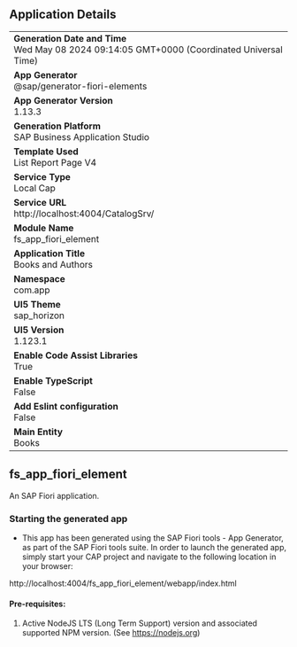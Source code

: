 ## Application Details
|               |
| ------------- |
|**Generation Date and Time**<br>Wed May 08 2024 09:14:05 GMT+0000 (Coordinated Universal Time)|
|**App Generator**<br>@sap/generator-fiori-elements|
|**App Generator Version**<br>1.13.3|
|**Generation Platform**<br>SAP Business Application Studio|
|**Template Used**<br>List Report Page V4|
|**Service Type**<br>Local Cap|
|**Service URL**<br>http://localhost:4004/CatalogSrv/
|**Module Name**<br>fs_app_fiori_element|
|**Application Title**<br>Books and Authors|
|**Namespace**<br>com.app|
|**UI5 Theme**<br>sap_horizon|
|**UI5 Version**<br>1.123.1|
|**Enable Code Assist Libraries**<br>True|
|**Enable TypeScript**<br>False|
|**Add Eslint configuration**<br>False|
|**Main Entity**<br>Books|

## fs_app_fiori_element

An SAP Fiori application.

### Starting the generated app

-   This app has been generated using the SAP Fiori tools - App Generator, as part of the SAP Fiori tools suite.  In order to launch the generated app, simply start your CAP project and navigate to the following location in your browser:

http://localhost:4004/fs_app_fiori_element/webapp/index.html

#### Pre-requisites:

1. Active NodeJS LTS (Long Term Support) version and associated supported NPM version.  (See https://nodejs.org)


